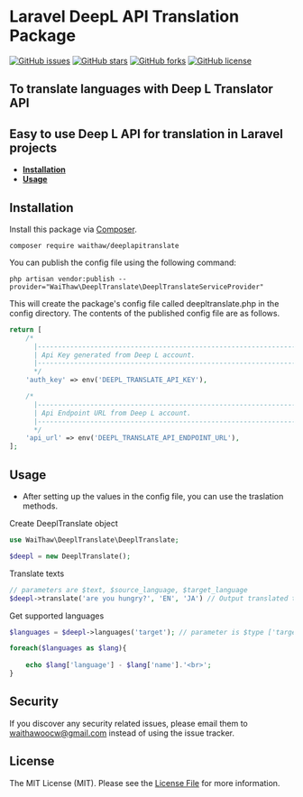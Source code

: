 # Laravel DeepL API Translation Package
[![GitHub issues](https://img.shields.io/github/issues/waithawoo/laravel-deeplapi-translate)](https://github.com/waithawoo/laravel-deeplapi-translate/issues)
[![GitHub stars](https://img.shields.io/github/stars/waithawoo/laravel-deeplapi-translate)](https://github.com/waithawoo/laravel-deeplapi-translate/stargazers)
[![GitHub forks](https://img.shields.io/github/forks/waithawoo/laravel-deeplapi-translate)](https://github.com/waithawoo/laravel-deeplapi-translate/network)
[![GitHub license](https://img.shields.io/github/license/waithawoo/laravel-deeplapi-translate)](https://github.com/waithawoo/laravel-deeplapi-translate/blob/main/LICENSE)
## To translate languages with Deep L Translator API 

Easy to use Deep L API for translation in Laravel projects
---

 - **[Installation](#installation)**
 - **[Usage](#usage)**

## Installation

Install this package via [Composer](https://getcomposer.org/).

```
composer require waithaw/deeplapitranslate
```
You can publish the config file using the following command:
```
php artisan vendor:publish --provider="WaiThaw\DeeplTranslate\DeeplTranslateServiceProvider"
```
This will create the package's config file called deepltranslate.php in the config directory. The contents of the published config file are as follows.
```php
return [
    /*
      |-------------------------------------------------------------------------------
      | Api Key generated from Deep L account.
      |-------------------------------------------------------------------------------
      */
    'auth_key' => env('DEEPL_TRANSLATE_API_KEY'),

    /*
      |-------------------------------------------------------------------------------
      | Api Endpoint URL from Deep L account.
      |-------------------------------------------------------------------------------
      */
    'api_url' => env('DEEPL_TRANSLATE_API_ENDPOINT_URL'),
];
```

## Usage
- After setting up the values in the config file, you can use the traslation methods.

Create DeeplTranslate object

```php
use WaiThaw\DeeplTranslate\DeeplTranslate;

$deepl = new DeeplTranslate();
```

Translate texts
```php
// parameters are $text, $source_language, $target_language
$deepl->translate('are you hungry?', 'EN', 'JA') // Output translated text string
```

Get supported languages
```php
$languages = $deepl->languages('target'); // parameter is $type ['target', 'source']. Default is null.

foreach($languages as $lang){
    
    echo $lang['language'] - $lang['name'].'<br>';
}
```
## Security

If you discover any security related issues, please email them to [waithawoocw@gmail.com](mailto:waithawoocw@gmail.com) instead of using the issue tracker.

## License

The MIT License (MIT). Please see the [License File](LICENSE) for more information.
